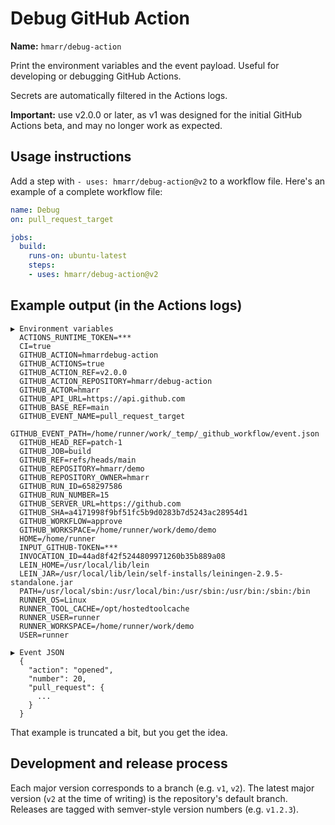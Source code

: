 # Debug GitHub Action

**Name:** `hmarr/debug-action`

Print the environment variables and the event payload. Useful for developing or
debugging GitHub Actions.

Secrets are automatically filtered in the Actions logs.

**Important:** use v2.0.0 or later, as v1 was designed for the initial GitHub Actions beta, and may no longer work as expected.

## Usage instructions

Add a step with `- uses: hmarr/debug-action@v2` to a workflow file. Here's an example of a complete workflow file:

```yaml
name: Debug
on: pull_request_target

jobs:
  build:
    runs-on: ubuntu-latest
    steps:
    - uses: hmarr/debug-action@v2
```


## Example output (in the Actions logs)

```
▶ Environment variables
  ACTIONS_RUNTIME_TOKEN=***
  CI=true
  GITHUB_ACTION=hmarrdebug-action
  GITHUB_ACTIONS=true
  GITHUB_ACTION_REF=v2.0.0
  GITHUB_ACTION_REPOSITORY=hmarr/debug-action
  GITHUB_ACTOR=hmarr
  GITHUB_API_URL=https://api.github.com
  GITHUB_BASE_REF=main
  GITHUB_EVENT_NAME=pull_request_target
  GITHUB_EVENT_PATH=/home/runner/work/_temp/_github_workflow/event.json
  GITHUB_HEAD_REF=patch-1
  GITHUB_JOB=build
  GITHUB_REF=refs/heads/main
  GITHUB_REPOSITORY=hmarr/demo
  GITHUB_REPOSITORY_OWNER=hmarr
  GITHUB_RUN_ID=658297586
  GITHUB_RUN_NUMBER=15
  GITHUB_SERVER_URL=https://github.com
  GITHUB_SHA=a4171998f9bf51fc5b9d0283b7d5243ac28954d1
  GITHUB_WORKFLOW=approve
  GITHUB_WORKSPACE=/home/runner/work/demo/demo
  HOME=/home/runner
  INPUT_GITHUB-TOKEN=***
  INVOCATION_ID=44ad8f42f5244809971260b35b889a08
  LEIN_HOME=/usr/local/lib/lein
  LEIN_JAR=/usr/local/lib/lein/self-installs/leiningen-2.9.5-standalone.jar
  PATH=/usr/local/sbin:/usr/local/bin:/usr/sbin:/usr/bin:/sbin:/bin
  RUNNER_OS=Linux
  RUNNER_TOOL_CACHE=/opt/hostedtoolcache
  RUNNER_USER=runner
  RUNNER_WORKSPACE=/home/runner/work/demo
  USER=runner

▶ Event JSON
  {
    "action": "opened",
    "number": 20,
    "pull_request": {
      ...
    }
  }
```

That example is truncated a bit, but you get the idea.

## Development and release process

Each major version corresponds to a branch (e.g. `v1`, `v2`). The latest major
version (`v2` at the time of writing) is the repository's default branch.
Releases are tagged with semver-style version numbers (e.g. `v1.2.3`).
